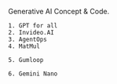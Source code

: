 Generative AI Concept & Code.

    1. GPT for all 
    2. Invideo.AI
    3. AgentOps
    4. MatMul

    5. Gumloop
    
    6. Gemini Nano